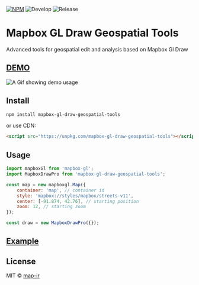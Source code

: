 [![NPM](https://img.shields.io/npm/v/mapbox-gl-draw-geospatial-tools.svg)](https://www.npmjs.com/package/mapbox-gl-draw-geospatial-tools)
![Develop](https://github.com/map-ir/mapbox-gl-draw-geospatial-tools/workflows/Develop/badge.svg)
![Release](https://github.com/map-ir/mapbox-gl-draw-geospatial-tools/workflows/Release/badge.svg)

# Mapbox GL Draw Geospatial Tools

Advanced tools for geospatial edit and analysis based on Mapbox Gl Draw

## [DEMO](https://map-ir.github.io/mapbox-gl-draw-additional-tools/)

![A Gif showing demo usage](demo/public/demo.gif)

## Install

```bash
npm install mapbox-gl-draw-geospatial-tools
```

or use CDN:

```html
<script src="https://unpkg.com/mapbox-gl-draw-geospatial-tools"></script>
```

## Usage

```js
import mapboxGl from 'mapbox-gl';
import MapboxDrawPro from 'mapbox-gl-draw-geospatial-tools';

const map = new mapboxgl.Map({
    container: 'map', // container id
    style: 'mapbox://styles/mapbox/streets-v11',
    center: [-91.874, 42.76], // starting position
    zoom: 12, // starting zoom
});

const draw = new MapboxDrawPro({});
```

## [Example](https://github.com/map-ir/mapbox-gl-draw-geospatial-tools/blob/main/demo/src/App.js)

## License

MIT © [map-ir](LICENSE)
